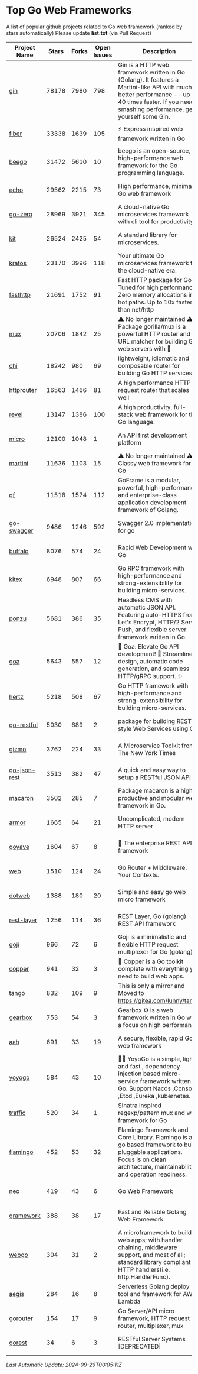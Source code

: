 # Top Go Web Frameworks
A list of popular github projects related to Go web framework (ranked by stars automatically)
Please update **list.txt** (via Pull Request)

| Project Name | Stars | Forks | Open Issues | Description | Last Commit |
| ------------ | ----- | ----- | ----------- | ----------- | ----------- |
| [gin](https://github.com/gin-gonic/gin) | 78178 | 7980 | 798 | Gin is a HTTP web framework written in Go (Golang). It features a Martini-like API with much better performance -- up to 40 times faster. If you need smashing performance, get yourself some Gin. | 2024-09-21 15:24:18 |
| [fiber](https://github.com/gofiber/fiber) | 33338 | 1639 | 105 | ⚡️ Express inspired web framework written in Go | 2024-09-26 06:42:35 |
| [beego](https://github.com/beego/beego) | 31472 | 5610 | 10 | beego is an open-source, high-performance web framework for the Go programming language. | 2024-09-21 08:44:12 |
| [echo](https://github.com/labstack/echo) | 29562 | 2215 | 73 | High performance, minimalist Go web framework | 2024-08-16 06:16:52 |
| [go-zero](https://github.com/zeromicro/go-zero) | 28969 | 3921 | 345 | A cloud-native Go microservices framework with cli tool for productivity. | 2024-09-24 01:16:20 |
| [kit](https://github.com/go-kit/kit) | 26524 | 2425 | 54 | A standard library for microservices. | 2024-03-13 13:42:15 |
| [kratos](https://github.com/go-kratos/kratos) | 23170 | 3996 | 118 | Your ultimate Go microservices framework for the cloud-native era. | 2024-09-18 01:59:45 |
| [fasthttp](https://github.com/valyala/fasthttp) | 21691 | 1752 | 91 | Fast HTTP package for Go. Tuned for high performance. Zero memory allocations in hot paths. Up to 10x faster than net/http | 2024-09-27 05:58:59 |
| [mux](https://github.com/gorilla/mux) | 20706 | 1842 | 25 | ⚠️ No longer maintained ⚠️  Package gorilla/mux is a powerful HTTP router and URL matcher for building Go web servers with 🦍 | 2024-06-19 23:50:04 |
| [chi](https://github.com/go-chi/chi) | 18242 | 980 | 69 | lightweight, idiomatic and composable router for building Go HTTP services | 2024-09-26 17:44:06 |
| [httprouter](https://github.com/julienschmidt/httprouter) | 16563 | 1466 | 81 | A high performance HTTP request router that scales well | 2024-01-30 10:56:56 |
| [revel](https://github.com/revel/revel) | 13147 | 1386 | 100 | A high productivity, full-stack web framework for the Go language. | 2022-04-12 20:53:30 |
| [micro](https://github.com/micro/micro) | 12100 | 1048 | 1 | An API first development platform  | 2024-09-17 08:17:45 |
| [martini](https://github.com/go-martini/martini) | 11636 | 1103 | 15 | ⚠️ No longer maintained ⚠️  Classy web framework for Go | 2017-01-21 21:58:54 |
| [gf](https://github.com/gogf/gf) | 11518 | 1574 | 112 | GoFrame is a modular, powerful, high-performance and enterprise-class application development framework of Golang.  | 2024-09-28 13:46:23 |
| [go-swagger](https://github.com/go-swagger/go-swagger) | 9486 | 1246 | 592 | Swagger 2.0 implementation for go | 2024-09-27 16:28:57 |
| [buffalo](https://github.com/gobuffalo/buffalo) | 8076 | 574 | 24 | Rapid Web Development w/ Go | 2023-01-26 15:34:17 |
| [kitex](https://github.com/cloudwego/kitex) | 6948 | 807 | 66 | Go RPC framework with high-performance and strong-extensibility for building micro-services. | 2024-09-27 05:50:20 |
| [ponzu](https://github.com/ponzu-cms/ponzu) | 5681 | 386 | 35 | Headless CMS with automatic JSON API. Featuring auto-HTTPS from Let's Encrypt, HTTP/2 Server Push, and flexible server framework written in Go. | 2020-01-02 00:14:32 |
| [goa](https://github.com/goadesign/goa) | 5643 | 557 | 12 | 🌟 Goa: Elevate Go API development! 🚀 Streamlined design, automatic code generation, and seamless HTTP/gRPC support. ✨ | 2024-09-23 02:18:21 |
| [hertz](https://github.com/cloudwego/hertz) | 5218 | 508 | 67 | Go HTTP framework with high-performance and strong-extensibility for building micro-services. | 2024-09-06 06:15:14 |
| [go-restful](https://github.com/emicklei/go-restful) | 5030 | 689 | 2 | package for building REST-style Web Services using Go | 2024-09-26 09:02:42 |
| [gizmo](https://github.com/nytimes/gizmo) | 3762 | 224 | 33 | A Microservice Toolkit from The New York Times | 2021-04-30 15:27:05 |
| [go-json-rest](https://github.com/ant0ine/go-json-rest) | 3513 | 382 | 47 | A quick and easy way to setup a RESTful JSON API | 2017-09-13 04:12:08 |
| [macaron](https://github.com/go-macaron/macaron) | 3502 | 285 | 7 | Package macaron is a high productive and modular web framework in Go. | 2024-09-09 01:15:31 |
| [armor](https://github.com/labstack/armor) | 1665 | 64 | 21 | Uncomplicated, modern HTTP server | 2019-08-03 18:10:09 |
| [goyave](https://github.com/go-goyave/goyave) | 1604 | 67 | 8 | 🍐 The enterprise REST API framework | 2024-09-27 11:25:16 |
| [web](https://github.com/gocraft/web) | 1510 | 124 | 24 | Go Router + Middleware. Your Contexts. | 2019-02-07 15:06:52 |
| [dotweb](https://github.com/devfeel/dotweb) | 1388 | 180 | 20 | Simple and easy go web micro framework | 2023-12-13 02:13:17 |
| [rest-layer](https://github.com/rs/rest-layer) | 1256 | 114 | 36 | REST Layer, Go (golang) REST API framework | 2021-09-30 23:58:01 |
| [goji](https://github.com/goji/goji) | 966 | 72 | 6 | Goji is a minimalistic and flexible HTTP request multiplexer for Go (golang) | 2019-01-26 23:58:29 |
| [copper](https://github.com/gocopper/copper) | 941 | 32 | 3 | 🚀‏‏‎    ‎‏‏‎‏‏‎‎‎‎‎‎Copper is a Go toolkit complete with everything you need to build web apps. | 2024-06-04 14:59:15 |
| [tango](https://github.com/lunny/tango) | 832 | 109 | 9 | This is only a mirror and Moved to https://gitea.com/lunny/tango | 2019-05-17 03:31:10 |
| [gearbox](https://github.com/gogearbox/gearbox) | 753 | 54 | 3 | Gearbox :gear: is a web framework written in Go with a focus on high performance | 2022-09-21 00:20:37 |
| [aah](https://github.com/go-aah/aah) | 691 | 33 | 19 | A secure, flexible, rapid Go web framework | 2020-09-02 02:31:20 |
| [yoyogo](https://github.com/yoyofx/yoyogo) | 584 | 43 | 10 | 🦄🌈 YoyoGo is a simple, light and fast , dependency injection based micro-service framework written in Go. Support Nacos ,Consoul ,Etcd ,Eureka ,kubernetes. | 2024-02-07 09:13:19 |
| [traffic](https://github.com/gravityblast/traffic) | 520 | 34 | 1 | Sinatra inspired regexp/pattern mux and web framework for Go | 2015-11-26 21:31:07 |
| [flamingo](https://github.com/i-love-flamingo/flamingo) | 452 | 53 | 32 | Flamingo Framework and Core Library. Flamingo is a go based framework to build pluggable applications. Focus is on clean architecture, maintainability and operation readiness. | 2024-09-19 13:42:44 |
| [neo](https://github.com/ivpusic/neo) | 419 | 43 | 6 | Go Web Framework | 2017-08-14 23:54:31 |
| [gramework](https://github.com/gramework/gramework) | 388 | 38 | 17 | Fast and Reliable Golang Web Framework | 2023-10-27 14:01:05 |
| [webgo](https://github.com/bnkamalesh/webgo) | 304 | 31 | 2 | A microframework to build web apps; with handler chaining, middleware support, and most of all; standard library compliant HTTP handlers(i.e. http.HandlerFunc). | 2024-04-21 18:28:25 |
| [aegis](https://github.com/tmaiaroto/aegis) | 284 | 16 | 8 | Serverless Golang deploy tool and framework for AWS Lambda | 2019-07-28 17:59:41 |
| [gorouter](https://github.com/vardius/gorouter) | 154 | 17 | 9 | Go Server/API micro framework, HTTP request router, multiplexer, mux | 2024-09-05 02:45:54 |
| [gorest](https://github.com/tideland/gorest) | 34 | 6 | 3 | RESTful Server Systems [DEPRECATED] | 2017-11-10 13:00:37 |

*Last Automatic Update: 2024-09-29T00:05:11Z*